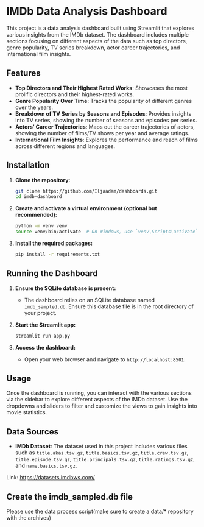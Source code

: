 # IMDb Data Analysis Dashboard

This project is a data analysis dashboard built using Streamlit that explores various insights from the IMDb dataset. The dashboard includes multiple sections focusing on different aspects of the data such as top directors, genre popularity, TV series breakdown, actor career trajectories, and international film insights.

## Features

- **Top Directors and Their Highest Rated Works**: Showcases the most prolific directors and their highest-rated works.
- **Genre Popularity Over Time**: Tracks the popularity of different genres over the years.
- **Breakdown of TV Series by Seasons and Episodes**: Provides insights into TV series, showing the number of seasons and episodes per series.
- **Actors’ Career Trajectories**: Maps out the career trajectories of actors, showing the number of films/TV shows per year and average ratings.
- **International Film Insights**: Explores the performance and reach of films across different regions and languages.

## Installation

1. **Clone the repository:**
    ```bash
    git clone https://github.com/Iljaadam/dashboards.git
    cd imdb-dashboard
    ```

2. **Create and activate a virtual environment (optional but recommended):**
    ```bash
    python -m venv venv
    source venv/bin/activate  # On Windows, use `venv\Scripts\activate`
    ```

3. **Install the required packages:**
    ```bash
    pip install -r requirements.txt
    ```

## Running the Dashboard

1. **Ensure the SQLite database is present:**
    - The dashboard relies on an SQLite database named `imdb_sampled.db`. Ensure this database file is in the root directory of your project.

2. **Start the Streamlit app:**
    ```bash
    streamlit run app.py
    ```

3. **Access the dashboard:**
    - Open your web browser and navigate to `http://localhost:8501`.

## Usage

Once the dashboard is running, you can interact with the various sections via the sidebar to explore different aspects of the IMDb dataset. Use the dropdowns and sliders to filter and customize the views to gain insights into movie statistics.

## Data Sources

- **IMDb Dataset**: The dataset used in this project includes various files such as `title.akas.tsv.gz`, `title.basics.tsv.gz`, `title.crew.tsv.gz`, `title.episode.tsv.gz`, `title.principals.tsv.gz`, `title.ratings.tsv.gz`, and `name.basics.tsv.gz`.

Link: https://datasets.imdbws.com/

## Create the imdb_sampled.db file
Please use the data process script(make sure to create a data/* repository with the archives)

